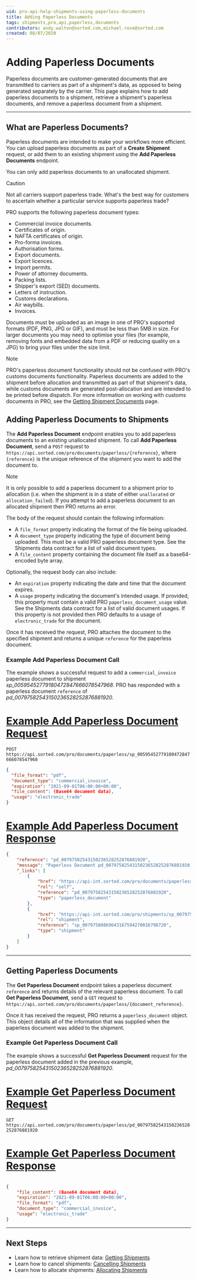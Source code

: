 ```yaml
---
uid: pro-api-help-shipments-using-paperless-documents
title: Adding Paperless Documents
tags: shipments,pro,api,paperless,documents
contributors: andy.walton@sorted.com,michael.rose@sorted.com
created: 08/07/2020
---
```


# Adding Paperless Documents

Paperless documents are customer-generated documents that are transmitted to carriers as part of a shipment's data, as opposed to being generated separately by the carrier. This page explains how to add paperless documents to a shipment, retrieve a shipment's paperless documents, and remove a paperless document from a shipment.

---

## What are Paperless Documents?

Paperless documents are intended to make your workflows more efficient. You can upload paperless documents as part of a **Create Shipment** request, or add them to an existing shipment using the **Add Paperless Documents** endpoint. 

You can only add paperless documents to an unallocated shipment. 

> [!CAUTION]
> Not all carriers support paperless trade. <span class="highlight">What's the best way for customers to ascertain whether a particular service supports paperless trade?</span>

PRO supports the following paperless document types:

* Commercial invoice documents.
* Certificates of origin.
* NAFTA certificates of origin.
* Pro-forma invoices.
* Authorisation forms.
* Export documents.
* Export licences.
* Import permits.
* Power of attorney documents.
* Packing lists.
* Shipper's export (SED) documents.
* Letters of instruction.
* Customs declarations.
* Air waybills.
* Invoices.

Documents must be uploaded as an image in one of PRO's supported formats (PDF, PNG, JPG or GIF), and must be less than 5MB in size. For larger documents you may need to optimise your files (for example, removing fonts and embedded data from a PDF or reducing quality on a JPG) to bring your files under the size limit.

> [!NOTE]
> PRO's paperless document functionality should not be confused with PRO's customs documents functionality. Paperless documents are added to the shipment before allocation and transmitted as part of that shipment's data, while customs documents are generated post-allocation and are intended to be printed before dispatch. For more information on working with customs documents in PRO, see the [Getting Shipment Documents](/pro/api/shipments/getting_shipment_documents.html) page. 

## Adding Paperless Documents to Shipments

The **Add Paperless Document** endpoint enables you to add paperless documents to an existing unallocated shipment. To call **Add Paperless Document**, send a `POST` request to `https://api.sorted.com/pro/documents/paperless/{reference}`, where `{reference}` is the unique reference of the shipment you want to add the document to.

> [!NOTE]
> It is only possible to add a paperless document to a shipment prior to allocation (i.e. when the shipment is in a state of either `unallocated` or `allocation_failed`). If you attempt to add a paperless document to an allocated shipment then PRO returns an error.

The body of the request should contain the following information:

* A `file_format` property indicating the format of the file being uploaded.
* A `document_type` property indicating the type of document being uploaded. This must be a valid PRO paperless document type. See the Shipments data contract for a list of valid document types.
* A `file_content` property containing the document file itself as a base64-encoded byte array.

Optionally, the request body can also include:

* An `expiration` property indicating the date and time that the document expires.
* A `usage` property indicating the document's intended usage. If provided, this property must contain a valid PRO `paperless_document_usage` value. See the Shipments data contract for a list of valid document usages. If this property is not provided then PRO defaults to a usage of `electronic_trade` for the document.

Once it has received the request, PRO attaches the document to the specified shipment and returns a unique `reference` for the paperless document.

### Example Add Paperless Document Call

The example shows a successful request to add a `commercial_invoice` paperless document to shipment _sp_00595452779180472847666078547968_. PRO has responded with a paperless document `reference` of _pd_00797582543150236528252876881920_.

# [Example Add Paperless Document Request](#tab/example-add-paperless-document-request)

`POST https://api.sorted.com/pro/documents/paperless/sp_00595452779180472847666078547968`

```json
{
  "file_format": "pdf",
  "document_type": "commercial_invoice",
  "expiration": "2021-09-01T06:00:00+00:00",
  "file_content": (Base64 document data),
  "usage": "electronic_trade"
}
```

# [Example Add Paperless Document Response](#tab/example-add-paperless-document-response)

```json
{
    "reference": "pd_00797582543150236528252876881920",
    "message": "Paperless Document pd_00797582543150236528252876881920 added successfully",
    "_links": [
        {
            "href": "https://api-int.sorted.com/pro/documents/paperless/pd_00797582543150236528252876881920",
            "rel": "self",
            "reference": "pd_00797582543150236528252876881920",
            "type": "paperless_document"
        },
        {
            "href": "https://api-int.sorted.com/pro/shipments/sp_00797580869643167594270016798720",
            "rel": "shipment",
            "reference": "sp_00797580869643167594270016798720",
            "type": "shipment"
        }
    ]
}
```
---

## Getting Paperless Documents

The **Get Paperless Document** endpoint takes a paperless document `reference` and returns details of the relevant paperless document. To call **Get Paperless Document**, send a `GET` request to `https://api.sorted.com/pro/documents/paperless/{document_reference}`.

Once it has received the request, PRO returns a `paperless_document` object. This object details all of the information that was supplied when the paperless document was added to the shipment.

### Example Get Paperless Document Call

The example shows a successful  **Get Paperless Document** request for the paperless document added in the previous example, _pd_00797582543150236528252876881920_.

# [Example Get Paperless Document Request](#tab/example-get-paperless-document-request)

`GET https://api.sorted.com/pro/documents/paperless/pd_00797582543150236528252876881920`

# [Example Get Paperless Document Response](#tab/example-get-paperless-document-response)

```json

{
    "file_content": (Base64 document data),
    "expiration": "2021-09-01T06:00:00+00:00",
    "file_format": "pdf",
    "document_type": "commercial_invoice",
    "usage": "electronic_trade"
}
```
---

<!-- ## Removing Paperless Documents from Shipments

<span class="highlight">THIS CURRENTLY RUNS OFF A DOCUMENT REFERENCE PROPERTY THAT ISN'T MENTIONED IN THE DATA CONTRACT. LEAVING THIS FOR NOW</span>

This endpoint is used to remove an existing paperless_document from a shipment.

WARNING
It is only possible to remove a paperless_document to a shipment prior to allocation, i.e. when the shipment is in a state of unallocated or allocation_failed.

`DELETE https://api.sorted.com/pro/documents/paperless/{document_reference}`

### Example Remove Paperless Document Call

The example shows

# [Example Remove Paperless Document Request](#tab/example-remove-paperless-document-request)

```json
DELETE https://api.sorted.com/pro/documents/paperless/{document_reference}
```


# [Example Remove Paperless Document Response](#tab/example-remove-paperless-document-response)

```json

```
---

-->

## Next Steps

* Learn how to retrieve shipment data: [Getting Shipments](/pro/api/shipments/getting_shipments.html)
* Learn how to cancel shipments: [Cancelling Shipments](/pro/api/shipments/cancelling_shipments.html)
* Learn how to allocate shipments: [Allocating Shipments](/pro/api/shipments/allocating_shipments.html)